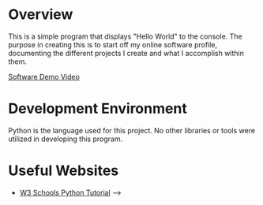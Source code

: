# Overview

This is a simple program that displays "Hello World" to the console.
The purpose in creating this is to start off my online software profile, documenting the different projects I create and what I accomplish within them.

[Software Demo Video](https://youtu.be/7CaACowrKOc)

# Development Environment

Python is the language used for this project. No other libraries or tools were utilized in developing this program.

# Useful Websites

<!-- {Make a list of websites that you found helpful in this project}
<!-- * [Web Site Name](http://url.link.goes.here) -->
* [W3 Schools Python Tutorial](https://www.w3schools.com/python/) -->